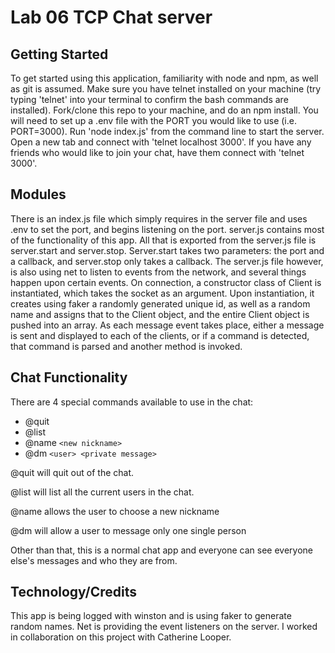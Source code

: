 # Lab 06 TCP Chat server

## Getting Started

To get started using this application, familiarity with node and npm, as well as git is assumed. Make sure you have telnet installed on your machine (try typing 'telnet' into your terminal to confirm the bash commands are installed). Fork/clone this repo to your machine, and do an npm install. You will need to set up a .env file with the PORT you would like to use (i.e. PORT=3000). Run 'node index.js' from the command line to start the server. Open a new tab and connect with 'telnet localhost 3000'. If you have any friends who would like to join your chat, have them connect with 'telnet <your ip address> 3000'.

## Modules

There is an index.js file which simply requires in the server file and uses .env to set the port, and begins listening on the port. server.js contains most of the functionality of this app. All that is exported from the server.js file is server.start and server.stop. Server.start takes two parameters: the port and a callback, and server.stop only takes a callback. The server.js file however, is also using net to listen to events from the network, and several things happen upon certain events. On connection, a constructor class of Client is instantiated, which takes the socket as an argument. Upon instantiation, it creates using faker a randomly generated unique id, as well as a random name and assigns that to the Client object, and the entire Client object is pushed into an array. As each message event takes place, either a message is sent and displayed to each of the clients, or if a command is detected, that command is parsed and another method is invoked.

## Chat Functionality

There are 4 special commands available to use in the chat:

- @quit
- @list
- @name `<new nickname>`
- @dm `<user> <private message>`

@quit will quit out of the chat.

@list will list all the current users in the chat.

@name allows the user to choose a new nickname

@dm will allow a user to message only one single person

Other than that, this is a normal chat app and everyone can see everyone else's messages and who they are from.

## Technology/Credits

This app is being logged with winston and is using faker to generate random names. Net is providing the event listeners on the server. I worked in collaboration on this project with Catherine Looper.
